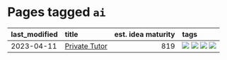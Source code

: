 # Pages tagged `ai`

|last_modified|title|est. idea maturity|tags
|:---|:---|---:|:---|
|2023-04-11|[Private Tutor](../private_tutor.md)|819|[![](https://img.shields.io/badge/tag-ai-e13c2b)](../tags/ai.md) [![](https://img.shields.io/badge/tag-discussion-2c91b4)](../tags/discussion.md) [![](https://img.shields.io/badge/tag-education-394ee4)](../tags/education.md) [![](https://img.shields.io/badge/tag-startup-297b32)](../tags/startup.md)|